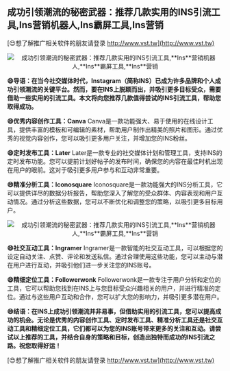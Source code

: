 ## **成功引领潮流的秘密武器：推荐几款实用的INS引流工具,**Ins**营销机器人,**Ins**霸屏工具,**Ins**营销**

[😍想了解推广相关软件的朋友请登录 http://www.vst.tw](http://www.vst.tw)

 <center><img src="https://vst.tw/MP4/tuiguang/png/6.png" alt="成功引领潮流的秘密武器：推荐几款实用的INS引流工具,**Ins**营销机器人,**Ins**霸屏工具,**Ins**营销"></center>

**😄导语：在当今社交媒体时代，**Ins**tagram（简称INS）已成为许多品牌和个人成功引领潮流的关键平台。然而，要在INS上脱颖而出，并吸引更多目标受众，需要借助一些实用的引流工具。本文将向您推荐几款值得尝试的INS引流工具，帮助您取得成功。**

**😄优秀内容创作工具：Canva**
Canva是一款功能强大、易于使用的在线设计工具，提供丰富的模板和可编辑的素材，帮助用户制作出精美的照片和图形。通过优秀的视觉内容创作，您可以吸引更多用户关注，并增加您的INS粉丝。

**😄定时发布工具：Later**
Later是一款专业的社交媒体计划和管理工具，支持INS的定时发布功能。您可以提前计划好帖子的发布时间，确保您的内容在最佳时机出现在用户的眼前。这对于吸引更多用户参与和互动非常重要。

**😄精准分析工具：Iconosquare**
Iconosquare是一款功能强大的INS分析工具，它可以提供详尽的数据分析报告，帮助您深入了解您的受众群体、内容表现和用户互动情况。通过分析这些数据，您可以不断优化和调整您的策略，以吸引更多目标用户。

 <center><img src="https://vst.tw/MP4/tuiguang/png/8.png" alt="成功引领潮流的秘密武器：推荐几款实用的INS引流工具,**Ins**营销机器人,**Ins**霸屏工具,**Ins**营销"></center>

**😄社交互动工具：Ingramer**
Ingramer是一款智能的社交互动工具，可以根据您的设定自动关注、点赞、评论和发送私信。通过合理使用这些功能，您可以主动与潜在用户进行互动，并吸引他们进一步关注您的INS账号。

**😄精细定位工具：Followerwonk**
Followerwonk是一款专注于用户分析和定位的工具，它可以帮助您找到在INS上与您目标受众兴趣相关的用户，并进行精准的定位。通过与这些用户互动和合作，您可以扩大您的影响力，并吸引更多潜在用户。

**😄结语：在INS上成功引领潮流并非易事，但借助实用的引流工具，您可以提高成功的机会。无论是优秀的内容创作工具、定时发布工具、精准分析工具还是社交互动工具和精细定位工具，它们都可以为您的INS账号带来更多的关注和互动。请尝试以上推荐的工具，并结合自身的策略和目标，创造出独特而成功的INS引流之路。祝您取得好运！**

[😍想了解推广相关软件的朋友请登录 http://www.vst.tw](http://www.vst.tw)



